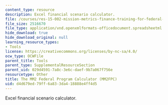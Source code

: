 ```yaml
---
content_type: resource
description: Excel financial scenario calculator.
file: /courses/res-15-002-mission-metrics-finance-training-for-federal-credit-program-professionals-summer-2016/d4d679ed79ff6a833da418888e4ff4d5_MM2FPC_ver1pt94.xlsx
file_size: 2516670
file_type: application/vnd.openxmlformats-officedocument.spreadsheetml.sheet
hide_download: true
hide_download_original: null
learning_resource_types:
- Tools
license: https://creativecommons.org/licenses/by-nc-sa/4.0/
ocw_type: OCWFile
parent_title: Tools
parent_type: SupplementalResourceSection
parent_uid: 029d4591-7a8c-3e6c-daef-9b7a067f756e
resourcetype: Other
title: The MM2 Federal Program Calculator (MM2FPC)
uid: d4d679ed-79ff-6a83-3da4-18888e4ff4d5
---
```

Excel financial scenario calculator.